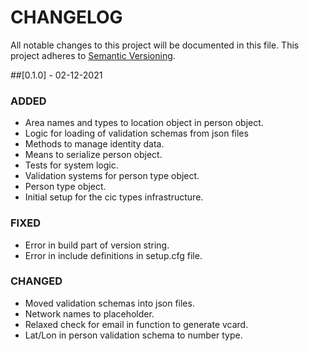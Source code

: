 # CHANGELOG
All notable changes to this project will be documented in this file.
This project adheres to [Semantic Versioning](https://semver.org/spec/v2.0.0.html).

##[0.1.0] - 02-12-2021

### ADDED
- Area names and types to location object in person object.
- Logic for loading of validation schemas from json files
- Methods to manage identity data.
- Means to serialize person object.
- Tests for system logic.
- Validation systems for person type object.
- Person type object.
- Initial setup for the cic types infrastructure.

### FIXED
- Error in build part of version string.
- Error in include definitions in setup.cfg file.

### CHANGED
- Moved validation schemas into json files.
- Network names to placeholder.
- Relaxed check for email in function to generate vcard.
- Lat/Lon in person validation schema to number type.


